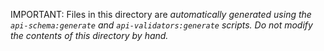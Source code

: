 IMPORTANT: Files in this directory are *automatically generated using 
the `api-schema:generate` and `api-validators:generate` scripts. Do not modify the contents of this directory by hand.*
